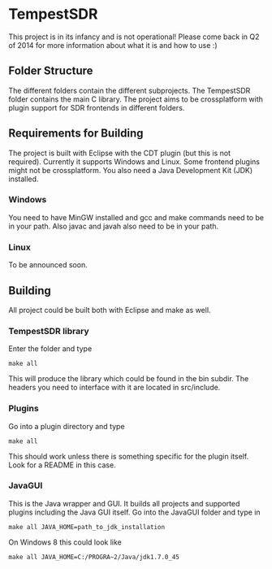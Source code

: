 TempestSDR
=============

This project is in its infancy and is not operational! Please come back in Q2 of 2014 for more information about what it is and how to use :)

Folder Structure
------------

The different folders contain the different subprojects. The TempestSDR folder contains the main C library. The project aims to be crossplatform with plugin support for SDR frontends in different folders.

Requirements for Building
------------

The project is built with Eclipse with the CDT plugin (but this is not required). Currently it supports Windows and Linux. Some frontend plugins might not be crossplatform. You also need a Java Development Kit (JDK) installed.

### Windows

You need to have MinGW installed and gcc and make commands need to be in your path. Also javac and javah also need to be in your path.

### Linux

To be announced soon.

Building
------------

All project could be built both with Eclipse and make as well.

### TempestSDR library

Enter the folder and type

    make all
	
This will produce the library which could be found in the bin subdir. The headers you need to interface with it are located in src/include.

### Plugins

Go into a plugin directory and type

    make all
	
This should work unless there is something specific for the plugin itself. Look for a README in this case.

### JavaGUI

This is the Java wrapper and GUI. It builds all projects and supported plugins including the Java GUI itself. Go into the JavaGUI folder and type in

    make all JAVA_HOME=path_to_jdk_installation

On Windows 8 this could look like

    make all JAVA_HOME=C:/PROGRA~2/Java/jdk1.7.0_45

